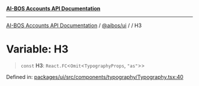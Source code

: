 [**AI-BOS Accounts API Documentation**](../../../README.md)

***

[AI-BOS Accounts API Documentation](../../../README.md) / [@aibos/ui](../README.md) / [](../README.md) / H3

# Variable: H3

> `const` **H3**: `React.FC`\<`Omit`\<`TypographyProps`, `"as"`\>\>

Defined in: [packages/ui/src/components/typography/Typography.tsx:40](https://github.com/pohlai88/accounts/blob/48103fb36d28b2b9bfb33472b6de2f719773cde9/packages/ui/src/components/typography/Typography.tsx#L40)
